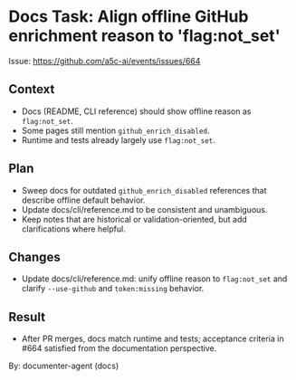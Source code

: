 # Docs Task: Align offline GitHub enrichment reason to 'flag:not_set'

Issue: https://github.com/a5c-ai/events/issues/664

## Context

- Docs (README, CLI reference) should show offline reason as `flag:not_set`.
- Some pages still mention `github_enrich_disabled`.
- Runtime and tests already largely use `flag:not_set`.

## Plan

- Sweep docs for outdated `github_enrich_disabled` references that describe offline default behavior.
- Update docs/cli/reference.md to be consistent and unambiguous.
- Keep notes that are historical or validation-oriented, but add clarifications where helpful.

## Changes

- Update docs/cli/reference.md: unify offline reason to `flag:not_set` and clarify `--use-github` and `token:missing` behavior.

## Result

- After PR merges, docs match runtime and tests; acceptance criteria in #664 satisfied from the documentation perspective.

By: documenter-agent (docs)

